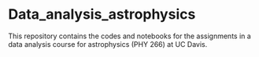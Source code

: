 # Data_analysis_astrophysics
This repository contains the codes and notebooks for the assignments in a data analysis course for astrophysics (PHY 266) at UC Davis.
